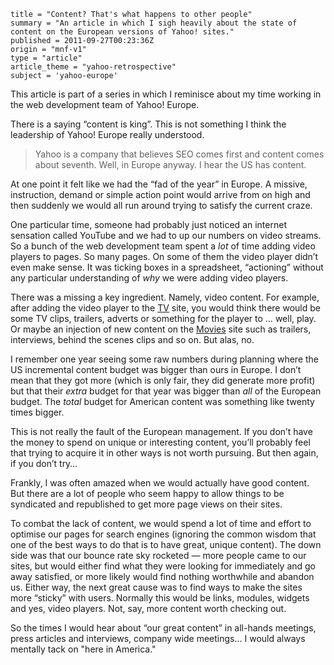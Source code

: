 ```
title = "Content? That's what happens to other people"
summary = "An article in which I sigh heavily about the state of content on the European versions of Yahoo! sites."
published = 2011-09-27T00:23:36Z
origin = "mnf-v1"
type = "article"
article_theme = "yahoo-retrospective"
subject = 'yahoo-europe'
```

This article is part of a series in which I reminisce about my time working in
the web development team of Yahoo! Europe.

There is a saying “content is king”. This is not something I think the
leadership of Yahoo! Europe really understood.

> Yahoo is a company that believes SEO comes first and content comes about
> seventh. Well, in Europe anyway. I hear the US has content.

At one point it felt like we had the “fad of the year” in Europe. A missive,
instruction, demand or simple action point would arrive from on high and then
suddenly we would all run around trying to satisfy the current craze.

One particular time, someone had probably just noticed an internet sensation
called YouTube and we had to up our numbers on video streams. So a bunch of
the web development team spent a *lot* of time adding video players to pages.
So many pages. On some of them the video player didn’t even make sense. It was
ticking boxes in a spreadsheet, “actioning” without any particular
understanding of *why* we were adding video players.

There was a missing a key ingredient. Namely, video content. For example,
after adding the video player to the [TV](https://uk.tv.yahoo.com/) site, you
would think there would be some TV clips, trailers, adverts or something for
the player to … well, play. Or maybe an injection of new content on the
[Movies](https://uk.movies.yahoo.com/) site such as trailers, interviews,
behind the scenes clips and so on. But alas, no.

I remember one year seeing some raw numbers during planning where the US
incremental content budget was bigger than ours in Europe. I don’t mean that
they got more (which is only fair, they did generate more profit) but that
their *extra* budget for that year was bigger than *all* of the European
budget. The *total* budget for American content was something like twenty
times bigger.

This is not really the fault of the European management. If you don’t have the
money to spend on unique or interesting content, you’ll probably feel that
trying to acquire it in other ways is not worth pursuing. But then again, if
you don’t try…

Frankly, I was often amazed when we would actually have good content. But
there are a lot of people who seem happy to allow things to be syndicated and
republished to get more page views on their sites.

To combat the lack of content, we would spend a lot of time and effort to
optimise our pages for search engines (ignoring the common wisdom that one of
the best ways to do that is to have great, unique content). The down side was
that our bounce rate sky rocketed — more people came to our sites, but would
either find what they were looking for immediately and go away satisfied, or
more likely would find nothing worthwhile and abandon us. Either way, the next
great cause was to find ways to make the sites more “sticky” with users.
Normally this would be links, modules, widgets and yes, video players. Not,
say, more content worth checking out.

So the times I would hear about “our great content” in all-hands meetings,
press articles and interviews, company wide meetings… I would always mentally
tack on "here in America."


